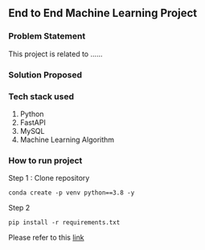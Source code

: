 ## End to End Machine Learning Project

### Problem Statement

This project is related to ......

### Solution Proposed

### Tech stack used
1. Python
2. FastAPI
3. MySQL
4. Machine Learning Algorithm

### How to run project

Step 1 : Clone repository

```
conda create -p venv python==3.8 -y
```

Step 2

```
pip install -r requirements.txt
```

Please refer to this [link](https://google.com)